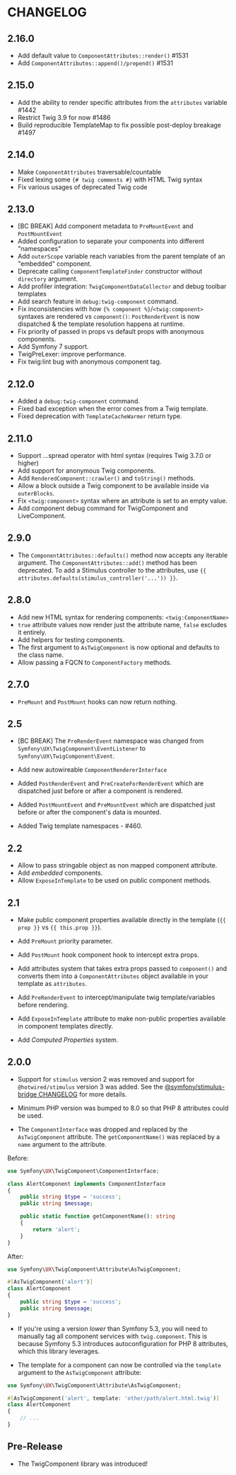 # CHANGELOG

## 2.16.0

-   Add default value to `ComponentAttributes::render()` #1531
-   Add `ComponentAttributes::append()/prepend()` #1531

## 2.15.0

-   Add the ability to render specific attributes from the `attributes` variable #1442
-   Restrict Twig 3.9 for now #1486
-   Build reproducible TemplateMap to fix possible post-deploy breakage #1497

## 2.14.0

-   Make `ComponentAttributes` traversable/countable
-   Fixed lexing some `{# twig comments #}` with HTML Twig syntax
-   Fix various usages of deprecated Twig code

## 2.13.0

-   [BC BREAK] Add component metadata to `PreMountEvent` and `PostMountEvent`
-   Added configuration to separate your components into different "namespaces"
-   Add `outerScope` variable reach variables from the parent template of an
    "embedded" component.
-   Deprecate calling `ComponentTemplateFinder` constructor without `directory` argument.
-   Add profiler integration: `TwigComponentDataCollector` and debug toolbar templates
-   Add search feature in `debug:twig-component` command.
-   Fix inconsistencies with how `{% component %}`/`<twig:component>` syntaxes are
    rendered vs `component()`: `PostRenderEvent` is now dispatched & the template
    resolution happens at runtime.
-   Fix priority of passed in props vs default props with anonymous components.
-   Add Symfony 7 support.
-   TwigPreLexer: improve performance.
-   Fix twig:lint bug with anonymous component tag.

## 2.12.0

-   Added a `debug:twig-component` command.
-   Fixed bad exception when the error comes from a Twig template.
-   Fixed deprecation with `TemplateCacheWarmer` return type.

## 2.11.0

-   Support ...spread operator with html syntax (requires Twig 3.7.0 or higher)
-   Add support for anonymous Twig components.
-   Add `RenderedComponent::crawler()` and `toString()` methods.
-   Allow a block outside a Twig component to be available inside via `outerBlocks`.
-   Fix `<twig:component>` syntax where an attribute is set to an empty value.
-   Add component debug command for TwigComponent and LiveComponent.

## 2.9.0

-   The `ComponentAttributes::defaults()` method now accepts any iterable argument.
    The `ComponentAttributes::add()` method has been deprecated. To add a Stimulus
    controller to the attributes, use `{{ attributes.defaults(stimulus_controller('...')) }}`.

## 2.8.0

-   Add new HTML syntax for rendering components: `<twig:ComponentName>`
-   `true` attribute values now render just the attribute name, `false` excludes it entirely.
-   Add helpers for testing components.
-   The first argument to `AsTwigComponent` is now optional and defaults to the class name.
-   Allow passing a FQCN to `ComponentFactory` methods.

## 2.7.0

-   `PreMount` and `PostMount` hooks can now return nothing.

## 2.5

-   [BC BREAK] The `PreRenderEvent` namespace was changed from `Symfony\UX\TwigComponent\EventListener`
    to `Symfony\UX\TwigComponent\Event`.

-   Add new autowireable `ComponentRendererInterface`

-   Added `PostRenderEvent` and `PreCreateForRenderEvent` which are dispatched just
    before or after a component is rendered.

-   Added `PostMountEvent` and `PreMountEvent` which are dispatched just before
    or after the component's data is mounted.

-   Added Twig template namespaces - #460.

## 2.2

-   Allow to pass stringable object as non mapped component attribute.
-   Add _embedded_ components.
-   Allow `ExposeInTemplate` to be used on public component methods.

## 2.1

-   Make public component properties available directly in the template (`{{ prop }}` vs `{{ this.prop }}`).

-   Add `PreMount` priority parameter.

-   Add `PostMount` hook component hook to intercept extra props.

-   Add attributes system that takes extra props passed to `component()` and converts them
    into a `ComponentAttributes` object available in your template as `attributes`.

-   Add `PreRenderEvent` to intercept/manipulate twig template/variables before rendering.

-   Add `ExposeInTemplate` attribute to make non-public properties available in component
    templates directly.

-   Add _Computed Properties_ system.

## 2.0.0

-   Support for `stimulus` version 2 was removed and support for `@hotwired/stimulus`
    version 3 was added. See the [@symfony/stimulus-bridge CHANGELOG](https://github.com/symfony/stimulus-bridge/blob/main/CHANGELOG.md#300)
    for more details.

-   Minimum PHP version was bumped to 8.0 so that PHP 8 attributes could be used.

-   The `ComponentInterface` was dropped and replaced by the `AsTwigComponent` attribute.
    The `getComponentName()` was replaced by a `name` argument to the attribute.

Before:

```php
use Symfony\UX\TwigComponent\ComponentInterface;

class AlertComponent implements ComponentInterface
{
    public string $type = 'success';
    public string $message;

    public static function getComponentName(): string
    {
        return 'alert';
    }
}
```

After:

```php
use Symfony\UX\TwigComponent\Attribute\AsTwigComponent;

#[AsTwigComponent('alert')]
class AlertComponent
{
    public string $type = 'success';
    public string $message;
}
```

-   If you're using a version _lower_ than Symfony 5.3, you will need
    to manually tag all component services with `twig.component`. This is
    because Symfony 5.3 introduces autoconfiguration for PHP 8 attributes,
    which this library leverages.

-   The template for a component can now be controlled via the `template` argument
    to the `AsTwigComponent` attribute:

```php
use Symfony\UX\TwigComponent\Attribute\AsTwigComponent;

#[AsTwigComponent('alert', template: 'other/path/alert.html.twig')]
class AlertComponent
{
    // ...
}
```

## Pre-Release

-   The TwigComponent library was introduced!
